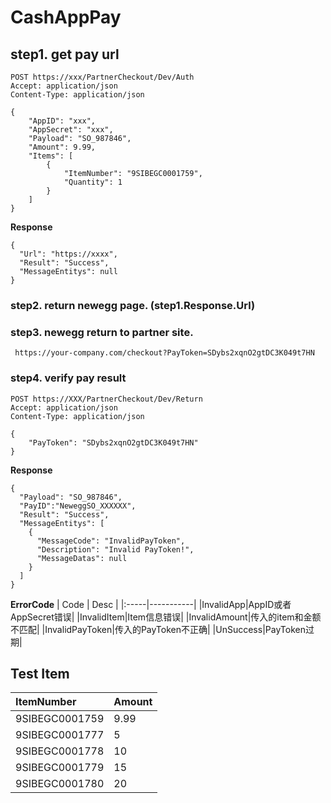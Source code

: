 # CashAppPay

## step1. get pay url
```
POST https://xxx/PartnerCheckout/Dev/Auth
Accept: application/json
Content-Type: application/json

{
	"AppID": "xxx",
	"AppSecret": "xxx",	
	"Payload": "SO_987846",
	"Amount": 9.99,
	"Items": [
		{
			"ItemNumber": "9SIBEGC0001759",
			"Quantity": 1
		}
	]	
}
```
**Response**
```
{
  "Url": "https://xxxx",
  "Result": "Success",
  "MessageEntitys": null
}
```
### step2.  return newegg page. (step1.Response.Url)

### step3. newegg return to partner site.

     https://your-company.com/checkout?PayToken=SDybs2xqnO2gtDC3K049t7HN

### step4. verify pay result

```
POST https://XXX/PartnerCheckout/Dev/Return
Accept: application/json
Content-Type: application/json

{
	"PayToken": "SDybs2xqnO2gtDC3K049t7HN"
}
```
**Response**
```
{
  "Payload": "SO_987846",
  "PayID":"NeweggSO_XXXXXX",
  "Result": "Success",
  "MessageEntitys": [
    {
      "MessageCode": "InvalidPayToken",
      "Description": "Invalid PayToken!",
      "MessageDatas": null
    }
  ]
}
```
**ErrorCode**
| Code | Desc |
|:-----|-----------|
|InvalidApp|AppID或者AppSecret错误|
|InvalidItem|Item信息错误|
|InvalidAmount|传入的item和金额不匹配|
|InvalidPayToken|传入的PayToken不正确|
|UnSuccess|PayToken过期|

## Test Item
| ItemNumber | Amount |
|:-----|-----------|
|9SIBEGC0001759|9.99|
|9SIBEGC0001777| 5|
|9SIBEGC0001778| 10|
|9SIBEGC0001779| 15|
|9SIBEGC0001780| 20|

